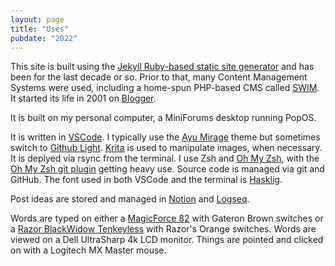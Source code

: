 ```yaml
---
layout: page
title: "Uses"
pubdate: "2022"
---
```


This site is built using the [Jekyll Ruby-based static site generator](https://jekyllrb.com/) and has been for the last decade or so. Prior to that, many Content Management Systems were used, including a home-spun PHP-based CMS called [SWIM](/2017/12/26/swim-stock-take-part-2/). It started its life in 2001 on [Blogger](https://www.blogger.com/).

It is built on my personal computer, a MiniForums desktop running PopOS.

It is written in [VSCode](https://code.visualstudio.com/). I typically use the [Ayu Mirage](https://github.com/ayu-theme/vscode-ayu#mirage) theme but sometimes switch to [Github Light](https://github.com/primer/github-vscode-theme). [Krita](https://krita.org/en/) is used to manipulate images, when necessary. It is deplyed via rsync from the terminal. I use Zsh and [Oh My Zsh](https://ohmyz.sh/), with the [Oh My Zsh git plugin](https://github.com/ohmyzsh/ohmyzsh/tree/master/plugins/git) getting heavy use. Source code is managed via git and GitHub. The font used in both VSCode and the terminal is [Hasklig](https://github.com/i-tu/Hasklig).

Post ideas are stored and managed in [Notion](https://www.notion.so/) and [Logseq](https://logseq.com/ "Logseq: A privacy-first, open-source knowledge base").

Words are typed on either a [MagicForce 82](https://drop.com/buy/magicforce-82-key-mechanical-keyboard) with Gateron Brown switches or a [Razor BlackWidow Tenkeyless](https://www.razer.com/gaming-keyboards/razer-blackwidow-v3-tenkeyless) with Razor's Orange switches. Words are viewed on a Dell UltraSharp 4k LCD monitor. Things are pointed and clicked on with a Logitech MX Master mouse.
